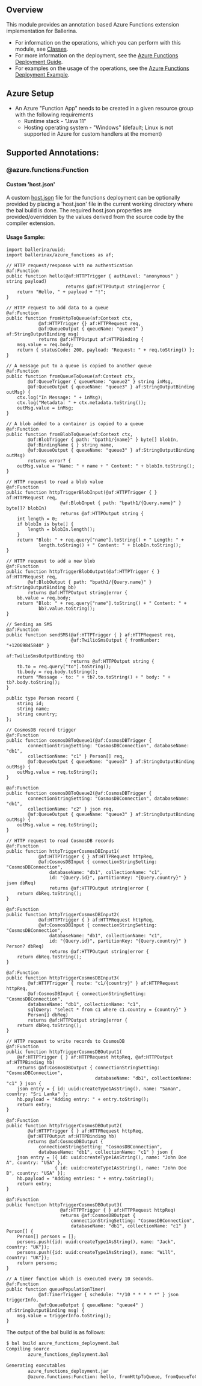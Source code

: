 ## Overview

This module provides an annotation based Azure Functions extension implementation for Ballerina. 

- For information on the operations, which you can perform with this module, see [Classes](/ballerinax/azure_functions/latest#classes). 
- For more information on the deployment, see the [Azure Functions Deployment Guide](https://ballerina.io/swan-lake/learn/user-guide/deployment/azure-functions/).
- For examples on the usage of the operations, see the [Azure Functions Deployment Example](https://ballerina.io/swan-lake/learn/by-example/azure-functions-deployment.html).

## Azure Setup

* An Azure "Function App" needs to be created in a given resource group with the following requirements
   - Runtime stack - "Java 11"
   - Hosting operating system - "Windows" (default; Linux is not supported in Azure for custom handlers at the moment)

## Supported Annotations:

### @azure.functions:Function

#### Custom 'host.json'

A custom [host.json](https://docs.microsoft.com/en-us/azure/azure-functions/functions-host-json) file for the functions deployment can be optionally provided by placing a 'host.json' file in the current working directory where the bal build is done. The required host.json properties are provided/overridden by the values derived from the source code by the compiler extension. 

#### Usage Sample:

```ballerina
import ballerina/uuid;
import ballerinax/azure_functions as af;

// HTTP request/response with no authentication
@af:Function
public function hello(@af:HTTPTrigger { authLevel: "anonymous" } string payload) 
                      returns @af:HTTPOutput string|error {
    return "Hello, " + payload + "!";
}

// HTTP request to add data to a queue
@af:Function
public function fromHttpToQueue(af:Context ctx, 
            @af:HTTPTrigger {} af:HTTPRequest req, 
            @af:QueueOutput { queueName: "queue1" } af:StringOutputBinding msg) 
            returns @af:HTTPOutput af:HTTPBinding {
    msg.value = req.body;
    return { statusCode: 200, payload: "Request: " + req.toString() };
}

// A message put to a queue is copied to another queue
@af:Function
public function fromQueueToQueue(af:Context ctx, 
        @af:QueueTrigger { queueName: "queue2" } string inMsg,
        @af:QueueOutput { queueName: "queue3" } af:StringOutputBinding outMsg) {
    ctx.log("In Message: " + inMsg);
    ctx.log("Metadata: " + ctx.metadata.toString());
    outMsg.value = inMsg;
}

// A blob added to a container is copied to a queue
@af:Function
public function fromBlobToQueue(af:Context ctx, 
        @af:BlobTrigger { path: "bpath1/{name}" } byte[] blobIn,
        @af:BindingName { } string name,
        @af:QueueOutput { queueName: "queue3" } af:StringOutputBinding outMsg) 
        returns error? {
    outMsg.value = "Name: " + name + " Content: " + blobIn.toString();
}

// HTTP request to read a blob value
@af:Function
public function httpTriggerBlobInput(@af:HTTPTrigger { } af:HTTPRequest req, 
                    @af:BlobInput { path: "bpath1/{Query.name}" } byte[]? blobIn)
                    returns @af:HTTPOutput string {
    int length = 0;
    if blobIn is byte[] {
        length = blobIn.length();
    }
    return "Blob: " + req.query["name"].toString() + " Length: " + 
            length.toString() + " Content: " + blobIn.toString();
}

// HTTP request to add a new blob
@af:Function
public function httpTriggerBlobOutput(@af:HTTPTrigger { } af:HTTPRequest req, 
        @af:BlobOutput { path: "bpath1/{Query.name}" } af:StringOutputBinding bb)
        returns @af:HTTPOutput string|error {
    bb.value = req.body;
    return "Blob: " + req.query["name"].toString() + " Content: " + 
            bb?.value.toString();
}

// Sending an SMS
@af:Function
public function sendSMS(@af:HTTPTrigger { } af:HTTPRequest req, 
                        @af:TwilioSmsOutput { fromNumber: "+12069845840" } 
                                              af:TwilioSmsOutputBinding tb)
                        returns @af:HTTPOutput string {
    tb.to = req.query["to"].toString();
    tb.body = req.body.toString();
    return "Message - to: " + tb?.to.toString() + " body: " + tb?.body.toString();
}

public type Person record {
    string id;
    string name;
    string country;
};

// CosmosDB record trigger
@af:Function
public function cosmosDBToQueue1(@af:CosmosDBTrigger { 
        connectionStringSetting: "CosmosDBConnection", databaseName: "db1",
        collectionName: "c1" } Person[] req, 
        @af:QueueOutput { queueName: "queue3" } af:StringOutputBinding outMsg) {
    outMsg.value = req.toString();
}

@af:Function
public function cosmosDBToQueue2(@af:CosmosDBTrigger { 
        connectionStringSetting: "CosmosDBConnection", databaseName: "db1", 
        collectionName: "c2" } json req,
        @af:QueueOutput { queueName: "queue3" } af:StringOutputBinding outMsg) {
    outMsg.value = req.toString();
}

// HTTP request to read CosmosDB records
@af:Function
public function httpTriggerCosmosDBInput1(
            @af:HTTPTrigger { } af:HTTPRequest httpReq, 
            @af:CosmosDBInput { connectionStringSetting: "CosmosDBConnection", 
                databaseName: "db1", collectionName: "c1", 
                id: "{Query.id}", partitionKey: "{Query.country}" } json dbReq)
                returns @af:HTTPOutput string|error {
    return dbReq.toString();
}

@af:Function
public function httpTriggerCosmosDBInput2(
            @af:HTTPTrigger { } af:HTTPRequest httpReq, 
            @af:CosmosDBInput { connectionStringSetting: "CosmosDBConnection", 
                databaseName: "db1", collectionName: "c1", 
                id: "{Query.id}", partitionKey: "{Query.country}" } Person? dbReq)
                returns @af:HTTPOutput string|error {
    return dbReq.toString();
}

@af:Function
public function httpTriggerCosmosDBInput3(
        @af:HTTPTrigger { route: "c1/{country}" } af:HTTPRequest httpReq, 
        @af:CosmosDBInput { connectionStringSetting: "CosmosDBConnection", 
        databaseName: "db1", collectionName: "c1", 
        sqlQuery: "select * from c1 where c1.country = {country}" } 
        Person[] dbReq)
        returns @af:HTTPOutput string|error {
    return dbReq.toString();
}

// HTTP request to write records to CosmosDB
@af:Function
public function httpTriggerCosmosDBOutput1(
    @af:HTTPTrigger { } af:HTTPRequest httpReq, @af:HTTPOutput af:HTTPBinding hb) 
    returns @af:CosmosDBOutput { connectionStringSetting: "CosmosDBConnection", 
                                 databaseName: "db1", collectionName: "c1" } json {
    json entry = { id: uuid:createType1AsString(), name: "Saman", country: "Sri Lanka" };
    hb.payload = "Adding entry: " + entry.toString();
    return entry;
}

@af:Function
public function httpTriggerCosmosDBOutput2(
        @af:HTTPTrigger { } af:HTTPRequest httpReq, 
        @af:HTTPOutput af:HTTPBinding hb) 
        returns @af:CosmosDBOutput { 
            connectionStringSetting: "CosmosDBConnection", 
            databaseName: "db1", collectionName: "c1" } json {
    json entry = [{ id: uuid:createType1AsString(), name: "John Doe A", country: "USA" }, 
                  { id: uuid:createType1AsString(), name: "John Doe B", country: "USA" }];
    hb.payload = "Adding entries: " + entry.toString();
    return entry;
}

@af:Function
public function httpTriggerCosmosDBOutput3(
                    @af:HTTPTrigger { } af:HTTPRequest httpReq) 
                    returns @af:CosmosDBOutput { 
                        connectionStringSetting: "CosmosDBConnection", 
                        databaseName: "db1", collectionName: "c1" } Person[] {
    Person[] persons = [];
    persons.push({id: uuid:createType1AsString(), name: "Jack", country: "UK"});
    persons.push({id: uuid:createType1AsString(), name: "Will", country: "UK"});
    return persons;
}

// A timer function which is executed every 10 seconds.
@af:Function
public function queuePopulationTimer(
            @af:TimerTrigger { schedule: "*/10 * * * * *" } json triggerInfo, 
            @af:QueueOutput { queueName: "queue4" } af:StringOutputBinding msg) {
    msg.value = triggerInfo.toString();
}
```

The output of the bal build is as follows:

```bash
$ bal build azure_functions_deployment.bal 
Compiling source
        azure_functions_deployment.bal

Generating executables
        azure_functions_deployment.jar
        @azure.functions:Function: hello, fromHttpToQueue, fromQueueToQueue, fromBlobToQueue, httpTriggerBlobInput, httpTriggerBlobOutput, sendSMS, cosmosDBToQueue1, cosmosDBToQueue2, httpTriggerCosmosDBInput1, httpTriggerCosmosDBInput2, httpTriggerCosmosDBInput3, httpTriggerCosmosDBOutput1, httpTriggerCosmosDBOutput2, httpTriggerCosmosDBOutput3, queuePopulationTimer
```

